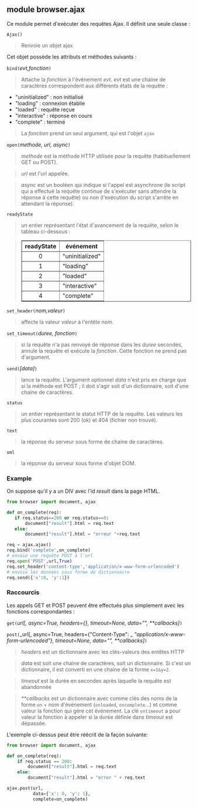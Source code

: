 module **browser.ajax**
-----------------------

Ce module permet d'exécuter des requêtes Ajax. Il définit une seule classe :

`Ajax()`
> Renvoie un objet ajax

Cet objet possède les attributs et méthodes suivants :

`bind(`_evt,fonction_`)`
> Attache la _fonction_ à l'événement _evt_. _evt_ est une chaine de
> caractères correspondent aux différents états de la requête :

- "uninitialized" : non initialisé
- "loading" : connexion établie
- "loaded" : requête reçue
- "interactive" : réponse en cours
- "complete" : terminé

> La _fonction_ prend un seul argument, qui est l'objet `ajax`

`open(`_methode, url, async_`)`
> _methode_ est la méthode HTTP utilisée pour la requête (habituellement GET
> ou POST).

> _url_ est l'url appelée.

> _async_ est un booléen qui indique si l'appel est asynchrone (le script qui
> a effectué la requête continue de s'exécuter sans attendre la réponse à
> cette requête) ou non (l'exécution du script s'arrête en attendant la
> réponse).

`readyState`
> un entier représentant l'état d'avancement de la requête, selon le tableau
> ci-dessous :

<blockquote>
<table cellspacing=0 cellpadding=4 border=1>
<tr><th>
readyState
</th><th>
événement
</th></tr>
<tr><td align="center">0</td><td>"uninitialized"</td></tr>
<tr><td align="center">1</td><td>"loading"</td></tr>
<tr><td align="center">2</td><td>"loaded"</td></tr>
<tr><td align="center">3</td><td>"interactive"</td></tr>
<tr><td align="center">4</td><td>"complete"</td></tr>
</table>
</blockquote>

`set_header(`_nom,valeur_`)`
> affecte la valeur _valeur_ à l'entête _nom_.

`set_timeout(`_duree, fonction_`)`
> si la requête n'a pas renvoyé de réponse dans les _duree_ secondes, annule
> la requête et exécute la _fonction_. Cette fonction ne prend pas d'argument.

`send(`_[data]_`)`
> lance la requête. L'argument optionnel _data_ n'est pris en charge que si la
> méthode est POST ; il doit s'agir soit d'un dictionnaire, soit d'une chaine
> de caractères.

`status`
> un entier représentant le statut HTTP de la requête. Les valeurs les plus
> courantes sont 200 (ok) et 404 (fichier non trouvé).

`text`
> la réponse du serveur sous forme de chaine de caractères.

`xml`
> la réponse du serveur sous forme d'objet DOM.

### Example

On suppose qu'il y a un DIV avec l'id _result_ dans la page HTML.

```python
from browser import document, ajax

def on_complete(req):
   if req.status==200 or req.status==0:
       document["result"].html = req.text
   else:
       document["result"].html = "erreur "+req.text

req = ajax.ajax()
req.bind('complete',on_complete)
# envoie une requête POST à l'url
req.open('POST',url,True)
req.set_header('content-type','application/x-www-form-urlencoded')
# envoie les données sous forme de dictionnaire
req.send({'x':0, 'y':1})
```

### Raccourcis

Les appels GET et POST peuvent être effectués plus simplement avec les
fonctions correspondantes :

`get(`_url[, async=True, headers={}, timeout=None, data="", **callbacks]_`)`

`post(`_url[, async=True, headers={"Content-Type": _
_"application/x-www-form-urlencoded"}, timeout=None, data="", **callbacks]_`)`

> _headers_ est un dictionnaire avec les clés-valeurs des entêtes HTTP

> _data_ est soit une chaine de caractères, soit un dictionnaire. Si c'est un
> dictionnaire, il est converti en une chaine de la forme `x=1&y=2`.

> _timeout_ est la durée en secondes après laquelle la requête est abandonnée

> _**callbacks_ est un dictionnaire avec comme clés des noms de la forme
> `on` + nom d'événement (`onloaded`, `oncomplete`...) et comme valeur la
> fonction qui gère cet événement. La clé `ontimeout` a pour valeur la
> fonction à appeler si la durée définie dans _timeout_ est dépassée.

L'exemple ci-dessus peut être réécrit de la façon suivante:

```python
from browser import document, ajax

def on_complete(req):
    if req.status == 200:
        document["result"].html = req.text
    else:
        document["result"].html = "error " + req.text

ajax.post(url,
          data={'x': 0, 'y': 1},
          complete=on_complete)
```

